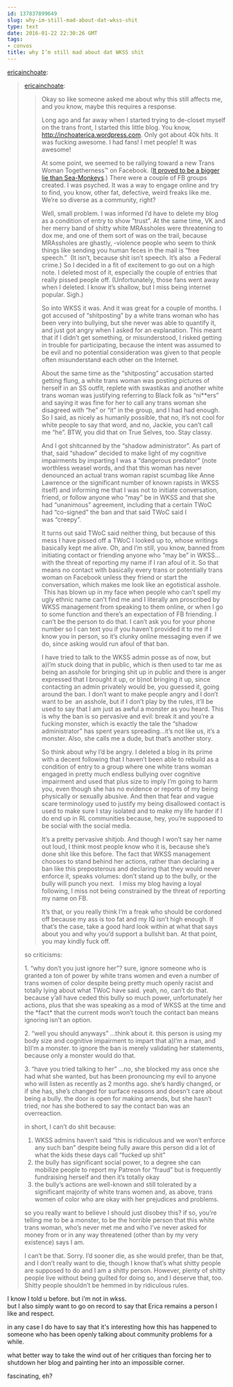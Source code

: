 ```yaml
---
id: 137837899649
slug: why-im-still-mad-about-dat-wkss-shit
type: text
date: 2016-01-22 22:30:26 GMT
tags:
- convos
title: why I’m still mad about dat WKSS shit
---
```

<p><a href="http://ericainchoate.tumblr.com/post/137831616342/why-im-still-mad-about-dat-wkss-shit" class="tumblr_blog">ericainchoate</a>:</p>

<blockquote><p><a class="tumblr_blog" href="http://ericainchoate.tumblr.com/post/137745343012">ericainchoate</a>:</p>
<blockquote>
<p>Okay so like someone asked me about why this still affects me, and you know, maybe this requires a response. </p>
<p>Long ago and far away when I started trying to de-closet myself on the trans front, I started this little blog. You know, <a href="http://inchoaterica.wordpress.com">http://inchoaterica.wordpress.com</a>. Only got about 40k hits. It was fucking awesome. I had fans! I met people! It was awesome! </p>
<p>At some point, we seemed to be rallying toward a new Trans Woman Togetherness™ on Facebook. (<a href="https://fakecisgirl.wordpress.com/2013/07/25/the-new-trans-separatism-is-the-same-old-white-supremacy/">It proved to be a bigger lie than Sea-Monkeys</a>.) There were a couple of FB groups created. I was psyched. It was a way to engage online and try to find, you know, other fat, defective, weird freaks like me. We’re so diverse as a community, right?</p>
<p>Well, small problem. I was informed I’d have to delete my blog as a condition of entry to show “trust”. At the same time, VK and her merry band of shitty white MRAssholes were threatening to dox me, and one of them sort of was on the trail, because MRAssholes are ghastly, -violence people who seem to think things like sending you human feces in the mail is “free speech.”  (It isn’t, because shit isn’t speech. It’s also  a Federal crime.) So I decided in a fit of excitement to go out on a high note. I deleted most of it, especially the couple of entries that really pissed people off. (Unfortunately, those fans went away when I deleted. I know it’s shallow, but I miss being internet popular. Sigh.)</p>
<p>So into WKSS it was. And it was great for a couple of months. I got accused of “shitposting” by a white trans woman who has been very into bullying, but she never was able to quantify it, and just got angry when I asked for an explanation. This meant that if I didn’t get something, or misunderstood, I risked getting in trouble for participating, because the intent was assumed to be evil and no potential consideration was given to that people often misunderstand each other on the Internet.</p>
<p>About the same time as the “shitposting” accusation started getting flung, a white trans woman was posting pictures of herself in an SS outfit, replete with swastikas and another white trans woman was justifying referring to Black folk as “ni**ers” and saying it was fine for her to call any trans woman she disagreed with “he” or “it” in the group, and I had had enough. So I said, as nicely as humanly possible, that no, it’s not cool for white people to say that word, and no, Jackie, you can’t call me “he”. BTW, you did that on True Selves, too. Stay classy. </p>
<p>And I got shitcanned by the “shadow administrator”. As part of that, said “shadow” decided to make light of my cognitive impairments by imparting I was a “dangerous predator” (note worthless weasel words, and that this woman has never denounced an actual trans woman rapist scumbag like Anne Lawrence or the significant number of known rapists in WKSS itself) and informing me that I was not to initiate conversation, friend, or follow anyone who “may” be in WKSS and that she had “unanimous” agreement, including that a certain TWoC had “co-signed” the ban and that said TWoC said I was “creepy”. </p>
<p>It turns out said TWoC said neither thing, but because of this mess I have pissed off a TWoC I looked up to, whose writings basically kept me alive. Oh, and I’m still, you know, banned from initiating contact or friending anyone who “may be” in WKSS…with the threat of reporting my name if I ran afoul of it. So that means no contact with basically every trans or potentially trans woman on Facebook unless they friend or start the conversation, which makes me look like an egotistical asshole.  This has blown up in my face when people who can’t spell my ugly ethnic name can’t find me and I literally am proscribed by WKSS management from speaking to them online, or when I go to some function and there’s an expectation of FB friending. I can’t be the person to do that. I can’t ask you for your phone number so I can text you if you haven’t provided it to me if I know you in person, so it’s clunky online messaging even if we do, since asking would run afoul of that ban.</p>
<p>I have tried to talk to the WKSS admin posse as of now, but a)I’m stuck doing that in public, which is then used to tar me as being an asshole for bringing shit up in public and there is anger expressed that I brought it up, or b)not bringing it up, since contacting an admin privately would be, you guessed it, going around the ban. I don’t want to make people angry and I don’t want to be  an asshole, but if I don’t play by the rules, it’ll be used to say that I am just as awful a monster as you heard. This is why the ban is so pervasive and evil: break it and you’re a fucking monster, which is exactly the tale the “shadow administrator” has spent years spreading…it’s not like us, it’s a monster. Also, she calls me a dude, but that’s another story. </p>
<p>So think about why I’d be angry. I deleted a blog in its prime with a decent following that I haven’t been able to rebuild as a condition of entry to a group where one white trans woman engaged in pretty much endless bullying over cognitive impairment and used that plus size to imply I’m going to harm you, even though she has no evidence or reports of my being physically or sexually abusive. And then that fear and vague scare terminology used to justify my being disallowed contact is used to make sure I stay isolated and to make my life harder if I do end up in RL communities because, hey, you’re supposed to be social with the social media. </p>
<p>It’s a pretty pervasive shitjob. And though I won’t say her name out loud, I think most people know who it is, because she’s done shit like this before. The fact that WKSS management chooses to stand behind her actions, rather than declaring a ban like this preposterous and declaring that they would never enforce it, speaks volumes: don’t stand up to the bully, or the bully will punch you next.   I miss my blog having a loyal following, I miss not being constrained by the threat of reporting my name on FB. </p>
<p>It’s that, or you really think I’m a freak who should be cordoned off because my ass is too fat and my IQ isn’t high enough. If that’s the case, take a good hard look within at what that says about you and why you’d support a bullshit ban. At that point, you may kindly fuck off. </p>
</blockquote>

<p>so criticisms:</p><p>1. “why don’t you just ignore her”? sure, ignore someone who is granted a ton of power by white trans women and even a number of trans women of color despite being pretty much openly racist and totally lying about what TWoC have said. yeah, no, can&rsquo;t do that. because y’all have ceded this bully so much power, unfortunately her actions, plus that she was speaking as a mod of WKSS at the time and the *fact* that the current mods won’t touch the contact ban means ignoring isn’t an option. </p><p>2. “well you should anyways” &hellip;think about it. this person is using my body size and cognitive impairment to impart that a)I’m a man, and b)I’m a monster. to ignore the ban is merely validating her statements, because only a monster would do that.</p><p>3. “have you tried talking to her” &hellip;no, she blocked my ass once she had what she wanted, but has been pronouncing my evil to anyone who will listen as recently as 2 months ago. she’s hardly changed, or if she has, she’s changed for surface reasons and doesn’t care about being a bully. the door is open for making amends, but she hasn’t tried, nor has she bothered to say the contact ban was an overreaction.</p><p>in short, I can’t do shit because:</p><ol><li>WKSS admins haven’t said “this is ridiculous and we won’t enforce any such ban” despite being fully aware this person did a lot of what the kids these days call “fucked up shit”<br/></li><li>the bully has significant social power, to a degree she can mobilize people to report my Patreon for “fraud” but is frequently fundraising herself and then it’s totally okay</li><li>the bully’s actions are well-known and still tolerated by a significant majority of white trans women and, as above, trans women of color who are okay with her prejudices and problems.</li></ol><p>so you really want to believe I should just disobey this? if so, you’re telling me to be a monster, to be the horrible person that this white trans woman, who’s never met me and who I’ve never asked for money from or in any way threatened (other than by my very existence) says I am. </p><p>I can&rsquo;t be that. Sorry. I’d sooner die, as she would prefer, than be that, and I don’t really want to die, though I know that’s what shitty people are supposed to do and I am a shitty person. However, plenty of shitty people live without being guilted for doing so, and I deserve that, too. Shitty people shouldn’t be hemmed in by ridiculous rules. </p></blockquote>

<p>I know I told u before. but i'm not in wkss. <br/>but I also simply want to go on record to say that Erica remains a person I like and respect. </p><p>in any case I do have to say that it's interesting how this has happened to someone who has been openly talking about community problems for a while. </p><p>what better way to take the wind out of her critiques than forcing her to shutdown her blog and painting her into an impossible corner. </p><p>fascinating, eh?</p>